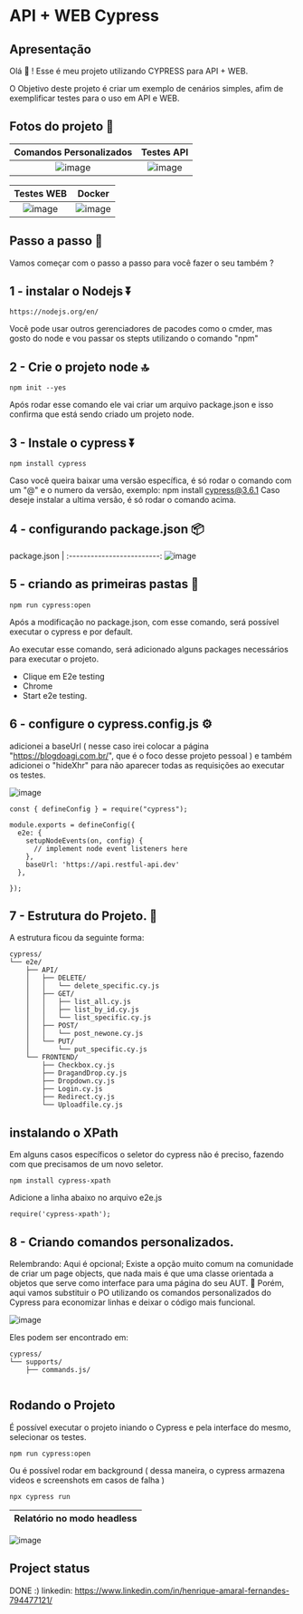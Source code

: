 # API + WEB Cypress

 ## Apresentação

Olá :wave: ! Esse é meu projeto utilizando CYPRESS para API + WEB. 

O Objetivo deste projeto é criar um exemplo de cenários simples, afim de exemplificar testes para o uso em API e WEB.  

## Fotos do projeto 📸

Comandos Personalizados           |   Testes API           | 
:-------------------------: | :-------------------------:
![image](https://github.com/user-attachments/assets/5957a371-3e02-4516-aa37-0b8259574938) | ![image](https://github.com/user-attachments/assets/d8a865e6-e411-4997-b336-164bb9826a96)

Testes WEB      |   Docker         | 
:-------------------------: | :-------------------------:
![image](https://github.com/user-attachments/assets/9e950a47-435b-4410-9498-bf8ae5905e13) | ![image](https://github.com/user-attachments/assets/e9355822-c79a-41ff-9825-5968c09fe4c6)




## Passo a passo :foot:

Vamos começar com o passo a passo para você fazer o seu também ?


## 1 - instalar o Nodejs ⏬

```
https://nodejs.org/en/
```
Você pode usar outros gerenciadores de pacodes como o cmder, mas gosto do node e vou passar os stepts utilizando o comando "npm"

## 2 - Crie o projeto node 🔝

```
npm init --yes

```
Após rodar esse comando ele vai criar um arquivo package.json e isso confirma que está sendo criado um projeto node. 


## 3 - Instale o cypress ⏬

```
npm install cypress

```
Caso você queira baixar uma versão específica, é só rodar o comando com um "@" e o numero da versão, exemplo: npm install cypress@3.6.1
Caso deseje instalar a ultima versão, é só rodar o comando acima. 


## 4 - configurando package.json 📦

package.json               | 
:-------------------------:
![image](https://github.com/user-attachments/assets/ef2d4953-0e01-4108-9c07-07df94fc4b79)


## 5 - criando as primeiras pastas :open_file_folder:

```
npm run cypress:open
```

Após a modificação no package.json, com esse comando, será possível executar o cypress e por default.

Ao executar esse comando, será adicionado alguns packages necessários para executar o projeto. 
* Clique em E2e testing 
* Chrome
* Start e2e testing.

## 6 - configure o cypress.config.js ⚙️

adicionei a baseUrl ( nesse caso irei colocar a página "https://blogdoagi.com.br/", que é o foco desse projeto pessoal ) e também adicionei o "hideXhr" para não aparecer todas as requisições ao executar os testes. 

![image](https://github.com/user-attachments/assets/931454e8-f0ad-4939-9ebb-98667d3f3643)


```
const { defineConfig } = require("cypress");

module.exports = defineConfig({
  e2e: {
    setupNodeEvents(on, config) {
      // implement node event listeners here
    },
    baseUrl: 'https://api.restful-api.dev'
  },
  
});

```


## 7 - Estrutura do Projeto. 📁

A estrutura ficou da seguinte forma: 
```
cypress/
└── e2e/
    ├── API/
    │   ├── DELETE/
    │   │   └── delete_specific.cy.js
    │   ├── GET/
    │   │   ├── list_all.cy.js
    │   │   ├── list_by_id.cy.js
    │   │   └── list_specific.cy.js
    │   ├── POST/
    │   │   └── post_newone.cy.js
    │   └── PUT/
    │       └── put_specific.cy.js
    └── FRONTEND/
        ├── Checkbox.cy.js
        ├── DragandDrop.cy.js
        ├── Dropdown.cy.js
        ├── Login.cy.js
        ├── Redirect.cy.js
        └── Uploadfile.cy.js
```

## instalando o XPath

Em alguns casos específicos o seletor do cypress não é preciso, fazendo com que precisamos de um novo seletor. 

```
npm install cypress-xpath
```
Adicione a linha abaixo no arquivo e2e.js

```
require('cypress-xpath');
```

## 8 - Criando comandos personalizados. 

Relembrando: Aqui é opcional; 
Existe a opção muito comum na comunidade de criar um page objects, que nada mais é que uma classe orientada a objetos que serve como interface para uma página do seu AUT. 🙂
Porém, aqui vamos substituir o PO utilizando os comandos personalizados do Cypress para economizar linhas e deixar o código mais funcional. 

![image](https://github.com/user-attachments/assets/1f0b6f7d-859b-422b-88d2-43618fb6412c)

Eles podem ser encontrado em: 

```
cypress/
└── supports/
    ├── commands.js/
    
```

## Rodando o Projeto

É possível executar o projeto iniando o Cypress e pela interface do mesmo, selecionar os testes.
```
npm run cypress:open
```

Ou é possível rodar em background ( dessa maneira, o cypress armazena videos e screenshots em casos de falha ) 

```
npx cypress run 
```
Relatório no modo headless         | 
:-------------------------: | 
![image](https://github.com/user-attachments/assets/5c0bf51c-b188-46b4-857b-8eb141f454bb)



## Project status
DONE :)
linkedin: https://www.linkedin.com/in/henrique-amaral-fernandes-794477121/
